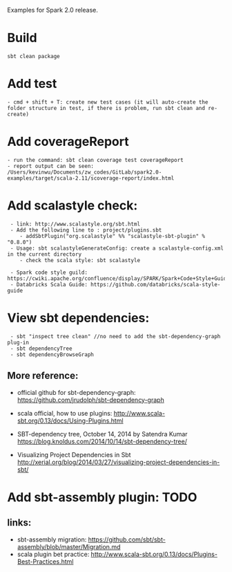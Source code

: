 Examples for Spark 2.0 release.

# Build
    sbt clean package
    
    
# Add test
    - cmd + shift + T: create new test cases (it will auto-create the folder structure in test, if there is problem, run sbt clean and re-create)
    
# Add coverageReport
    - run the command: sbt clean coverage test coverageReport
    - report output can be seen: /Users/kevinwu/Documents/zw_codes/GitLab/spark2.0-examples/target/scala-2.11/scoverage-report/index.html 
     
# Add scalastyle check:
     - link: http://www.scalastyle.org/sbt.html
     - Add the following line to : project/plugins.sbt
        - addSbtPlugin("org.scalastyle" %% "scalastyle-sbt-plugin" % "0.8.0")
     - Usage: sbt scalastyleGenerateConfig: create a scalastyle-config.xml in the current directory
        - check the scala style: sbt scalastyle
        
     - Spark code style guild: https://cwiki.apache.org/confluence/display/SPARK/Spark+Code+Style+Guide
     - Databricks Scala Guide: https://github.com/databricks/scala-style-guide
     
# View sbt dependencies:
     - sbt "inspect tree clean" //no need to add the sbt-dependency-graph plug-in
     - sbt dependencyTree
     - sbt dependencyBrowseGraph

## More reference: 
- official github for sbt-dependency-graph:
https://github.com/jrudolph/sbt-dependency-graph

- scala official, how to use plugins: 
http://www.scala-sbt.org/0.13/docs/Using-Plugins.html

- SBT-dependency tree, October 14, 2014	by Satendra Kumar
https://blog.knoldus.com/2014/10/14/sbt-dependency-tree/
     
- Visualizing Project Dependencies in Sbt 
http://xerial.org/blog/2014/03/27/visualizing-project-dependencies-in-sbt/


# Add sbt-assembly plugin: TODO

## links:

- sbt-assembly migration: https://github.com/sbt/sbt-assembly/blob/master/Migration.md
- scala plugin bet practice: http://www.scala-sbt.org/0.13/docs/Plugins-Best-Practices.html